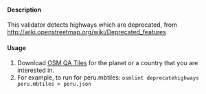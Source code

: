 #### Description

This validator detects highways which are deprecated, from http://wiki.openstreetmap.org/wiki/Deprecated_features

#### Usage

1. Download [OSM QA Tiles](https://osmlab.github.io/osm-qa-tiles/) for the planet or a country that you are interested in. 
2. For example, to run for peru.mbtiles: `osmlint deprecatehighways peru.mbtiles > peru.json`
